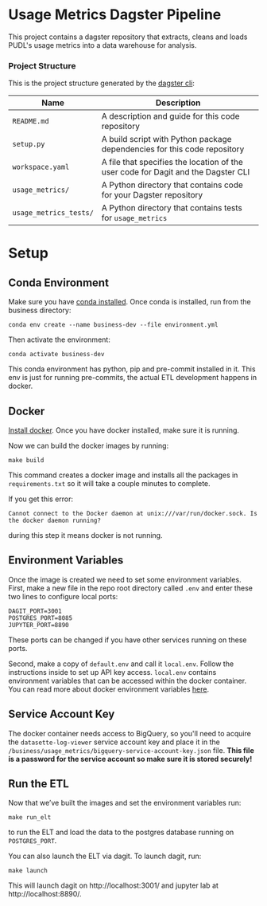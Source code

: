 # Usage Metrics Dagster Pipeline
This project contains a dagster repository that extracts, cleans and loads PUDL's usage metrics into a data warehouse for analysis.

### Project Structure
This is the project structure generated by the [dagster cli](https://docs.dagster.io/getting-started/create-new-project#create-a-new-project):

| Name                     | Description                                                                       |
| ------------------------ | --------------------------------------------------------------------------------- |
| `README.md`              | A description and guide for this code repository                                  |
| `setup.py`               | A build script with Python package dependencies for this code repository          |
| `workspace.yaml`         | A file that specifies the location of the user code for Dagit and the Dagster CLI |
| `usage_metrics/`       | A Python directory that contains code for your Dagster repository                 |
| `usage_metrics_tests/` | A Python directory that contains tests for `usage_metrics`                      |

# Setup
## Conda Environment
Make sure you have [conda installed](https://docs.conda.io/projects/conda/en/latest/user-guide/install/index.html). Once conda is installed, run from the business directory:
```
conda env create --name business-dev --file environment.yml
```
Then activate the environment:
```
conda activate business-dev
```
This conda environment has python, pip and pre-commit installed in it. This env is just for running pre-commits, the actual ETL development happens in docker.

## Docker
[Install docker](https://docs.docker.com/get-docker/). Once you have docker installed, make sure it is running.

Now we can build the docker images by running:
```
make build
```
This command creates a docker image and installs all the packages in `requirements.txt` so it will take a couple minutes to complete.

If you get this error:
```
Cannot connect to the Docker daemon at unix:///var/run/docker.sock. Is the docker daemon running?
```
during this step it means docker is not running.

## Environment Variables
Once the image is created we need to set some environment variables. First, make a new file in the repo root directory called `.env` and enter these two lines to configure local ports:
```
DAGIT_PORT=3001
POSTGRES_PORT=8085
JUPYTER_PORT=8890
```
These ports can be changed if you have other services running on these ports.

Second, make a copy of `default.env` and call it `local.env`. Follow the instructions inside to set up API key access. `local.env` contains environment variables that can be accessed within the docker container. You can read more about docker environment variables [here](https://docs.docker.com/compose/environment-variables/).

## Service Account Key
The docker container needs access to BigQuery, so you'll need to acquire the `datasette-log-viewer` service account key and place it in the `/business/usage_metrics/bigquery-service-account-key.json` file. **This file is a password for the service account so make sure it is stored securely!**

## Run the ETL
Now that we’ve built the images and set the environment variables run:
```
make run_elt
```
to run the ELT and load the data to the postgres database running on `POSTGRES_PORT`.

You can also launch the ELT via dagit. To launch dagit, run:
```
make launch
```
This will launch dagit on http://localhost:3001/ and jupyter lab at http://localhost:8890/.
